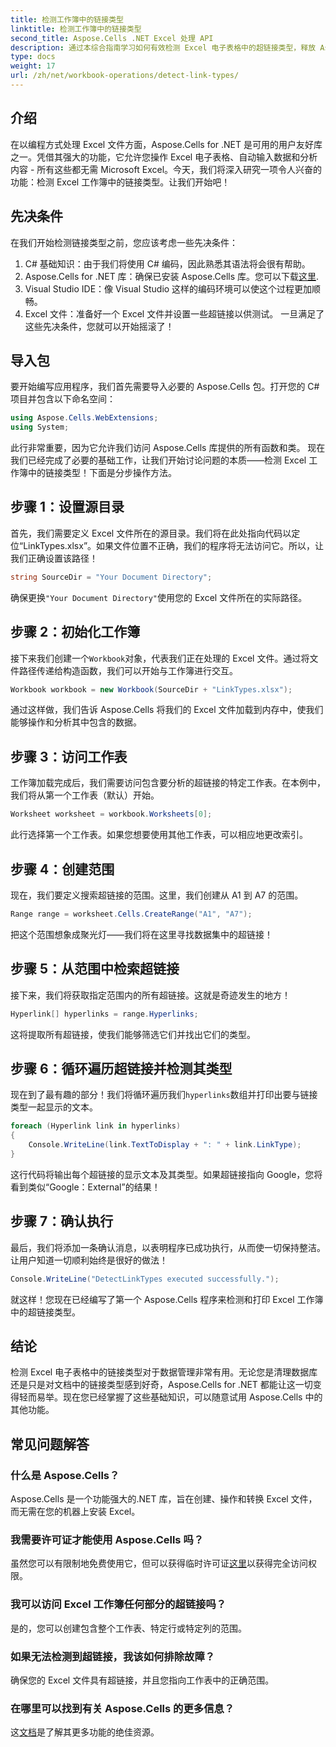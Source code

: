 ```yaml
---
title: 检测工作簿中的链接类型
linktitle: 检测工作簿中的链接类型
second_title: Aspose.Cells .NET Excel 处理 API
description: 通过本综合指南学习如何有效检测 Excel 电子表格中的超链接类型，释放 Aspose.Cells for .NET 的强大功能。
type: docs
weight: 17
url: /zh/net/workbook-operations/detect-link-types/
---
```

## 介绍
在以编程方式处理 Excel 文件方面，Aspose.Cells for .NET 是可用的用户友好库之一。凭借其强大的功能，它允许您操作 Excel 电子表格、自动输入数据和分析内容 - 所有这些都无需 Microsoft Excel。今天，我们将深入研究一项令人兴奋的功能：检测 Excel 工作簿中的链接类型。让我们开始吧！
## 先决条件
在我们开始检测链接类型之前，您应该考虑一些先决条件：
1. C# 基础知识：由于我们将使用 C# 编码，因此熟悉其语法将会很有帮助。
2.  Aspose.Cells for .NET 库：确保已安装 Aspose.Cells 库。您可以下载[这里](https://releases.aspose.com/cells/net/).
3. Visual Studio IDE：像 Visual Studio 这样的编码环境可以使这个过程更加顺畅。
4. Excel 文件：准备好一个 Excel 文件并设置一些超链接以供测试。
一旦满足了这些先决条件，您就可以开始摇滚了！
## 导入包
要开始编写应用程序，我们首先需要导入必要的 Aspose.Cells 包。打开您的 C# 项目并包含以下命名空间：
```csharp
using Aspose.Cells.WebExtensions;
using System;
```
此行非常重要，因为它允许我们访问 Aspose.Cells 库提供的所有函数和类。
现在我们已经完成了必要的基础工作，让我们开始讨论问题的本质——检测 Excel 工作簿中的链接类型！下面是分步操作方法。
## 步骤 1：设置源目录
首先，我们需要定义 Excel 文件所在的源目录。我们将在此处指向代码以定位“LinkTypes.xlsx”。如果文件位置不正确，我们的程序将无法访问它。所以，让我们正确设置该路径！
```csharp
string SourceDir = "Your Document Directory";
```
确保更换`"Your Document Directory"`使用您的 Excel 文件所在的实际路径。
## 步骤 2：初始化工作簿
接下来我们创建一个`Workbook`对象，代表我们正在处理的 Excel 文件。通过将文件路径传递给构造函数，我们可以开始与工作簿进行交互。
```csharp
Workbook workbook = new Workbook(SourceDir + "LinkTypes.xlsx");
```
通过这样做，我们告诉 Aspose.Cells 将我们的 Excel 文件加载到内存中，使我们能够操作和分析其中包含的数据。
## 步骤 3：访问工作表
工作簿加载完成后，我们需要访问包含要分析的超链接的特定工作表。在本例中，我们将从第一个工作表（默认）开始。
```csharp
Worksheet worksheet = workbook.Worksheets[0];
```
此行选择第一个工作表。如果您想要使用其他工作表，可以相应地更改索引。 
## 步骤 4：创建范围
现在，我们要定义搜索超链接的范围。这里，我们创建从 A1 到 A7 的范围。
```csharp
Range range = worksheet.Cells.CreateRange("A1", "A7");
```
把这个范围想象成聚光灯——我们将在这里寻找数据集中的超链接！
## 步骤 5：从范围中检索超链接
接下来，我们将获取指定范围内的所有超链接。这就是奇迹发生的地方！
```csharp
Hyperlink[] hyperlinks = range.Hyperlinks;
```
这将提取所有超链接，使我们能够筛选它们并找出它们的类型。
## 步骤 6：循环遍历超链接并检测其类型
现在到了最有趣的部分！我们将循环遍历我们`hyperlinks`数组并打印出要与链接类型一起显示的文本。
```csharp
foreach (Hyperlink link in hyperlinks)
{
	Console.WriteLine(link.TextToDisplay + ": " + link.LinkType);
}
```
这行代码将输出每个超链接的显示文本及其类型。如果超链接指向 Google，您将看到类似“Google：External”的结果！
## 步骤 7：确认执行
最后，我们将添加一条确认消息，以表明程序已成功执行，从而使一切保持整洁。让用户知道一切顺利始终是很好的做法！
```csharp
Console.WriteLine("DetectLinkTypes executed successfully.");
```
就这样！您现在已经编写了第一个 Aspose.Cells 程序来检测和打印 Excel 工作簿中的超链接类型。
## 结论
检测 Excel 电子表格中的链接类型对于数据管理非常有用。无论您是清理数据库还是只是对文档中的链接类型感到好奇，Aspose.Cells for .NET 都能让这一切变得轻而易举。现在您已经掌握了这些基础知识，可以随意试用 Aspose.Cells 中的其他功能。
## 常见问题解答
### 什么是 Aspose.Cells？
Aspose.Cells 是一个功能强大的.NET 库，旨在创建、操作和转换 Excel 文件，而无需在您的机器上安装 Excel。
### 我需要许可证才能使用 Aspose.Cells 吗？
虽然您可以有限制地免费使用它，但可以获得临时许可证[这里](https://purchase.aspose.com/temporary-license/)以获得完全访问权限。
### 我可以访问 Excel 工作簿任何部分的超链接吗？
是的，您可以创建包含整个工作表、特定行或特定列的范围。
### 如果无法检测到超链接，我该如何排除故障？
确保您的 Excel 文件具有超链接，并且您指向工作表中的正确范围。
### 在哪里可以找到有关 Aspose.Cells 的更多信息？
这[文档](https://reference.aspose.com/cells/net/)是了解其更多功能的绝佳资源。